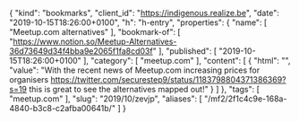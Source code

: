 {
  "kind": "bookmarks",
  "client_id": "https://indigenous.realize.be",
  "date": "2019-10-15T18:26:00+0100",
  "h": "h-entry",
  "properties": {
    "name": [
      "Meetup.com alternatives"
    ],
    "bookmark-of": [
      "https://www.notion.so/Meetup-Alternatives-36d73649d34f4bba9e2065f1fa8cd03f"
    ],
    "published": [
      "2019-10-15T18:26:00+0100"
    ],
    "category": [
      "meetup.com"
    ],
    "content": [
      {
        "html": "",
        "value": "With the recent news of Meetup.com increasing prices for organisers https://twitter.com/securestep9/status/1183798804371386369?s=19 this is great to see the alternatives mapped out!"
      }
    ]
  },
  "tags": [
    "meetup.com"
  ],
  "slug": "2019/10/zevjp",
  "aliases": [
    "/mf2/2f1c4c9e-168a-4840-b3c8-c2afba00641b/"
  ]
}
